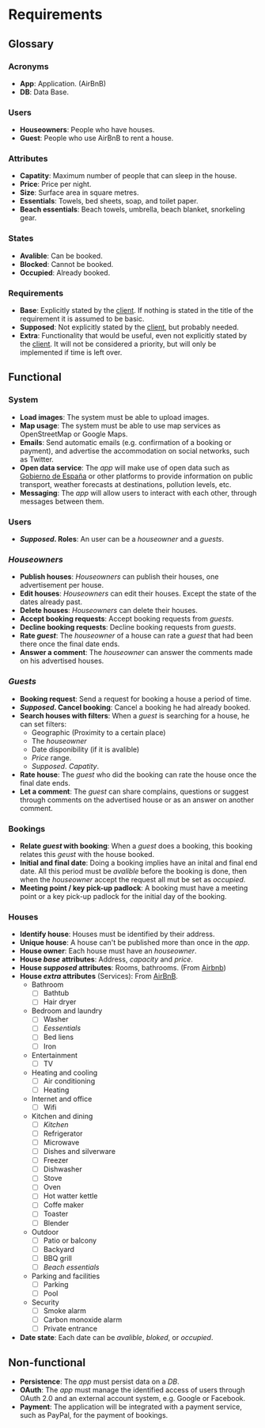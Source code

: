 # Requirements

## Glossary

### Acronyms

- **App**: Application. (AirBnB) 
- **DB**: Data Base.

### Users 
- **Houseowners**: People who have houses.
- **Guest**: People who use AirBnB to rent a house. 

### Attributes

- **Capatity**: Maximum number of people that can sleep in the house.
- **Price**: Price per night. 
- **Size**: Surface area in square metres.
- **Essentials**: Towels, bed sheets, soap, and toilet paper.
- **Beach essentials**: Beach towels, umbrella, beach blanket, snorkeling gear.

### States 

- **Avalible**: Can be booked.
- **Blocked**: Cannot be booked.
- **Occupied**: Already booked.

### Requirements 

- **Base**: Explicitly stated by the [client](https://informatica.cv.uma.es/pluginfile.php/515058/mod_resource/content/6/0.%20Caso%20de%20estudio.pdf). If nothing is stated in the title of the requirement it is assumed to be basic.
- **Supposed**: Not explicitly stated by the [client](https://informatica.cv.uma.es/pluginfile.php/515058/mod_resource/content/6/0.%20Caso%20de%20estudio.pdf), but probably needed. 
- **Extra**: Functionality that would be useful, even not explicitly stated by the [client](https://informatica.cv.uma.es/pluginfile.php/515058/mod_resource/content/6/0.%20Caso%20de%20estudio.pdf). It will not be considered a priority, but will only be implemented if time is left over.

## Functional

### System

- **Load images**: The system must be able to upload images.
- **Map usage**: The system must be able to use map services as OpenStreetMap or Google Maps.
- **Emails**: Send automatic emails (e.g. confirmation of a booking or payment), and advertise the accommodation on social networks, such as Twitter.
- **Open data service**: The _app_ will make use of open data such as [Gobierno de España](https://datos.gob.es) or other platforms to provide information on public transport, weather forecasts at destinations, pollution levels, etc.
- **Messaging**: The _app_ will allow users to interact with each other, through messages between them.

### Users 

- **_Supposed_. Roles**: An user can be a _houseowner_ and a _guests_.

### _Houseowners_

- **Publish houses**: _Houseowners_ can publish their houses, one advertisement per house. 
- **Edit houses**: _Houseowners_ can edit their houses. Except the state of the dates already past.
- **Delete houses**: _Houseowners_ can delete their houses. 
- **Accept booking requests**: Accept booking requests from _guests_.  
- **Decline booking requests**: Decline booking requests from _guests_.
- **Rate _guest_**: The _houseowner_ of a house can rate a _guest_ that had been there once the final date ends. 
- **Answer a comment**: The _houseowner_ can answer the comments made on his advertised houses.

### _Guests_ 

- **Booking request**: Send a request for booking a house a period of time.
- **_Supposed_. Cancel booking**: Cancel a booking he had already booked.
- **Search houses with filters**: When a _guest_ is searching for a house, he can set filters:
    - Geographic (Proximity to a certain place)
    - The _houseowner_
    - Date disponibility (if it is avalible)
    - _Price_ range.
    - _Supposed_. _Capatity_.
- **Rate house**: The _guest_ who did the booking can rate the house once the final date ends. 
- **Let a comment**: The _guest_ can share complains, questions or suggest through comments on the advertised house or as an answer on another comment.

### Bookings

- **Relate _guest_ with booking**: When a _guest_ does a booking, this booking relates this _geust_ with the house booked.
- **Initial and final date**: Doing a booking implies have an inital and final end date. All this period must be _avalible_ before the booking is done, then when the _houseowner_ accept the request all mut be set as _occupied_.  
- **Meeting point / key pick-up padlock**: A booking must have a meeting point or a key pick-up padlock for the initial day of the booking.  

### Houses

- **Identify house**: Houses must be identified by their address.
- **Unique house**: A house can't be published more than once in the _app_.
- **House owner**: Each house must have an _houseowner_.
- **House _base_ attributes**: Address, _capacity_ and _price_.
- **House _supposed_ attributes**: Rooms, bathrooms. (From [Airbnb](https://www.airbnb.com/))
- **House _extra_ attributes** (Services): From [AirBnB](https://www.airbnb.com/rooms/584469386220279136/amenities?adults=1&category_tag=Tag%3A8225&children=0&infants=0&search_mode=flex_destinations_search&check_in=2023-01-03&check_out=2023-01-09&federated_search_id=32d82aa5-d216-445e-87bf-7719bbb4db5c&source_impression_id=p3_1664352813_nq%2Bsh4T5DMqlBdQk). 
    - Bathroom 
      - [ ] Bathtub 
      - [ ] Hair dryer
    - Bedroom and laundry
      - [ ] Washer
      - [ ] _Eessentials_
      - [ ] Bed liens
      - [ ] Iron 
    - Entertainment 
      - [ ] TV
    - Heating and cooling
      - [ ] Air conditioning
      - [ ] Heating 
    - Internet and office 
      - [ ] Wifi 
    - Kitchen and dining
      - [ ] _Kitchen_ 
      - [ ] Refrigerator
      - [ ] Microwave
      - [ ] Dishes and silverware
      - [ ] Freezer
      - [ ] Dishwasher
      - [ ] Stove
      - [ ] Oven
      - [ ] Hot watter kettle
      - [ ] Coffe maker
      - [ ] Toaster
      - [ ] Blender
    - Outdoor
      - [ ] Patio or balcony
      - [ ] Backyard
      - [ ] BBQ grill
      - [ ] _Beach essentials_
    - Parking and facilities
      - [ ] Parking 
      - [ ] Pool
    - Security
      - [ ] Smoke alarm
      - [ ] Carbon monoxide alarm
      - [ ] Private entrance
- **Date state**: Each date can be _avalible_, _bloked_, or _occupied_. 

## Non-functional 

- **Persistence**: The _app_ must persist data on a _DB_.
- **OAuth**: The _app_ must manage the identified access of users through OAuth 2.0 and an external account system, e.g. Google or Facebook.
- **Payment**: The application will be integrated with a payment service, such as PayPal, for the payment of bookings.
